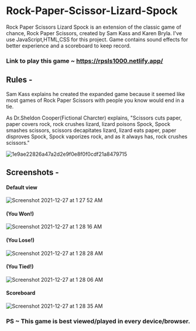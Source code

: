 # Rock-Paper-Scissor-Lizard-Spock
Rock Paper Scissors Lizard Spock is an extension of the classic game of chance, Rock Paper Scissors, created by Sam Kass and Karen Bryla. I've use JavaScript,HTML,CSS for this project. Game contains sound effects for better experience and a scoreboard to keep record.

### Link to play this game ~ https://rpsls1000.netlify.app/

## Rules -
Sam Kass explains he created the expanded game because it seemed like most games of Rock Paper Scissors with people you know would end in a tie.

As Dr.Sheldon Cooper(Fictional Charcter) explains, "Scissors cuts paper, paper covers rock, rock crushes lizard, lizard poisons Spock, Spock smashes scissors, scissors decapitates lizard, lizard eats paper, paper disproves Spock, Spock vaporizes rock, and as it always has, rock crushes scissors."

![1e9ae22826a47a2d2e9f0e8f0f0cdf21a8479715](https://user-images.githubusercontent.com/76790227/147418699-fcb64db0-214b-40fe-8f9d-ed4b2034d75a.jpeg)

## Screenshots -
#### Default view 
![Screenshot 2021-12-27 at 1 27 52 AM](https://user-images.githubusercontent.com/76790227/147418785-0c66314c-ce57-4870-8232-50b574dd65e2.png)

#### (You Won!)
![Screenshot 2021-12-27 at 1 28 16 AM](https://user-images.githubusercontent.com/76790227/147418794-eb4fbcc9-021c-4f44-9360-d19d19f2a843.png)

#### (You Lose!)
![Screenshot 2021-12-27 at 1 28 28 AM](https://user-images.githubusercontent.com/76790227/147418801-ece176fe-2d4d-4e0a-8077-f87322426ebf.png)

#### (You Tied!)
![Screenshot 2021-12-27 at 1 28 06 AM](https://user-images.githubusercontent.com/76790227/147418809-679130cb-a9ef-424b-bbd5-1b8d715355d4.png)

#### Scoreboard
![Screenshot 2021-12-27 at 1 28 35 AM](https://user-images.githubusercontent.com/76790227/147418819-1a61b7e7-7f75-476d-a408-cef55014dfad.png)


### PS ~ This game is best viewed/played in every device/browser.

